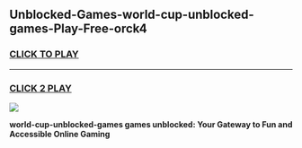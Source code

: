 
## Unblocked-Games-world-cup-unblocked-games-Play-Free-orck4
<h3>
<a href="https://premium76.site?title=world-cup-unblocked-games&ref=17A">CLICK TO PLAY</a></h3>
<hr>

<h3>
<a href="https://premium76.site?title=world-cup-unblocked-games&ref=17A">CLICK 2 PLAY</a>
  
</h3>

<a href="https://premium76.site?title=world-cup-unblocked-games&ref=17A"><img src="https://clearcache.store/games.png"></a>


**world-cup-unblocked-games games unblocked: Your Gateway to Fun and Accessible Online Gaming**
